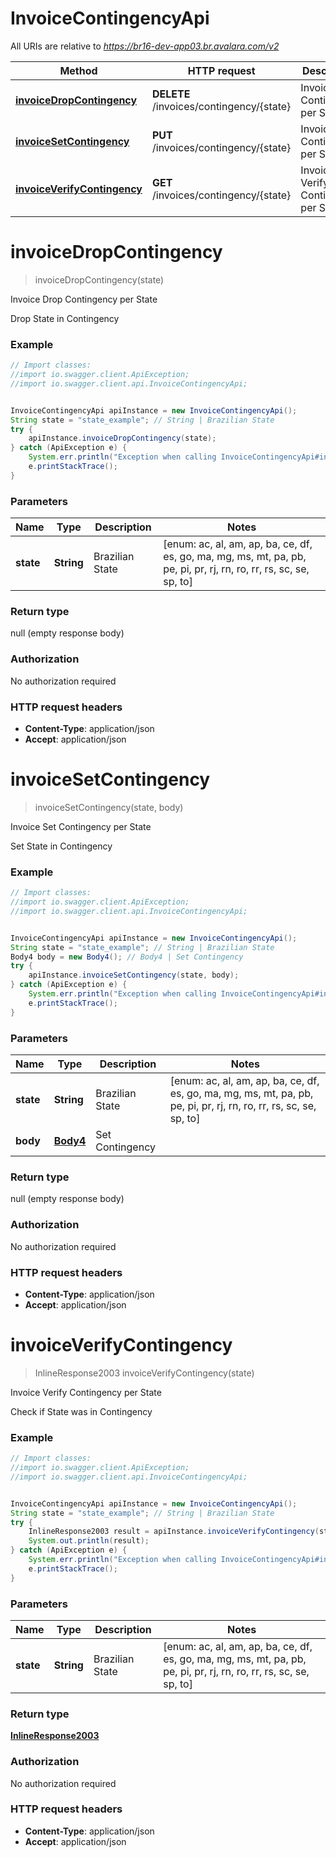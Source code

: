 # InvoiceContingencyApi

All URIs are relative to *https://br16-dev-app03.br.avalara.com/v2*

Method | HTTP request | Description
------------- | ------------- | -------------
[**invoiceDropContingency**](InvoiceContingencyApi.md#invoiceDropContingency) | **DELETE** /invoices/contingency/{state} | Invoice Drop Contingency per State
[**invoiceSetContingency**](InvoiceContingencyApi.md#invoiceSetContingency) | **PUT** /invoices/contingency/{state} | Invoice Set Contingency per State
[**invoiceVerifyContingency**](InvoiceContingencyApi.md#invoiceVerifyContingency) | **GET** /invoices/contingency/{state} | Invoice Verify Contingency per State


<a name="invoiceDropContingency"></a>
# **invoiceDropContingency**
> invoiceDropContingency(state)

Invoice Drop Contingency per State

Drop State in Contingency

### Example
```java
// Import classes:
//import io.swagger.client.ApiException;
//import io.swagger.client.api.InvoiceContingencyApi;


InvoiceContingencyApi apiInstance = new InvoiceContingencyApi();
String state = "state_example"; // String | Brazilian State
try {
    apiInstance.invoiceDropContingency(state);
} catch (ApiException e) {
    System.err.println("Exception when calling InvoiceContingencyApi#invoiceDropContingency");
    e.printStackTrace();
}
```

### Parameters

Name | Type | Description  | Notes
------------- | ------------- | ------------- | -------------
 **state** | **String**| Brazilian State | [enum: ac, al, am, ap, ba, ce, df, es, go, ma, mg, ms, mt, pa, pb, pe, pi, pr, rj, rn, ro, rr, rs, sc, se, sp, to]

### Return type

null (empty response body)

### Authorization

No authorization required

### HTTP request headers

 - **Content-Type**: application/json
 - **Accept**: application/json

<a name="invoiceSetContingency"></a>
# **invoiceSetContingency**
> invoiceSetContingency(state, body)

Invoice Set Contingency per State

Set State in Contingency

### Example
```java
// Import classes:
//import io.swagger.client.ApiException;
//import io.swagger.client.api.InvoiceContingencyApi;


InvoiceContingencyApi apiInstance = new InvoiceContingencyApi();
String state = "state_example"; // String | Brazilian State
Body4 body = new Body4(); // Body4 | Set Contingency
try {
    apiInstance.invoiceSetContingency(state, body);
} catch (ApiException e) {
    System.err.println("Exception when calling InvoiceContingencyApi#invoiceSetContingency");
    e.printStackTrace();
}
```

### Parameters

Name | Type | Description  | Notes
------------- | ------------- | ------------- | -------------
 **state** | **String**| Brazilian State | [enum: ac, al, am, ap, ba, ce, df, es, go, ma, mg, ms, mt, pa, pb, pe, pi, pr, rj, rn, ro, rr, rs, sc, se, sp, to]
 **body** | [**Body4**](Body4.md)| Set Contingency |

### Return type

null (empty response body)

### Authorization

No authorization required

### HTTP request headers

 - **Content-Type**: application/json
 - **Accept**: application/json

<a name="invoiceVerifyContingency"></a>
# **invoiceVerifyContingency**
> InlineResponse2003 invoiceVerifyContingency(state)

Invoice Verify Contingency per State

Check if State was in Contingency

### Example
```java
// Import classes:
//import io.swagger.client.ApiException;
//import io.swagger.client.api.InvoiceContingencyApi;


InvoiceContingencyApi apiInstance = new InvoiceContingencyApi();
String state = "state_example"; // String | Brazilian State
try {
    InlineResponse2003 result = apiInstance.invoiceVerifyContingency(state);
    System.out.println(result);
} catch (ApiException e) {
    System.err.println("Exception when calling InvoiceContingencyApi#invoiceVerifyContingency");
    e.printStackTrace();
}
```

### Parameters

Name | Type | Description  | Notes
------------- | ------------- | ------------- | -------------
 **state** | **String**| Brazilian State | [enum: ac, al, am, ap, ba, ce, df, es, go, ma, mg, ms, mt, pa, pb, pe, pi, pr, rj, rn, ro, rr, rs, sc, se, sp, to]

### Return type

[**InlineResponse2003**](InlineResponse2003.md)

### Authorization

No authorization required

### HTTP request headers

 - **Content-Type**: application/json
 - **Accept**: application/json

